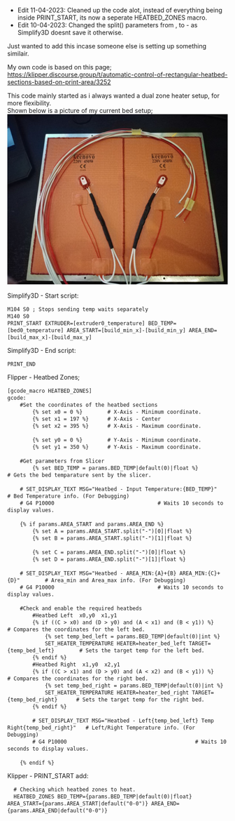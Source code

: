 - Edit 11-04-2023: Cleaned up the code alot, instead of everything being inside PRINT_START, its now a seperate HEATBED_ZONES macro.
- Edit 10-04-2023: Changed the split() parameters from , to - as Simplify3D doesnt save it otherwise.<br>

Just wanted to add this incase someone else is setting up something similair.<br>

My own code is based on this page;<br>
https://klipper.discourse.group/t/automatic-control-of-rectangular-heatbed-sections-based-on-print-area/3252

This code mainly started as i always wanted a dual zone heater setup, for more flexibility.<br>
Shown below is a picture of my current bed setup;
![](https://github.com/S95Sedan/Voron-Stuff/blob/main/Software/Dual%20Zone%20Heater/images/image_01.jpg)

Simplify3D - Start script:
```
M104 S0 ; Stops sending temp waits separately
M140 S0
PRINT_START EXTRUDER=[extruder0_temperature] BED_TEMP=[bed0_temperature] AREA_START=[build_min_x]-[build_min_y] AREA_END=[build_max_x]-[build_max_y]
```

Simplify3D - End script:
```
PRINT_END
```

Flipper - Heatbed Zones;
```
[gcode_macro HEATBED_ZONES]
gcode:
	#Set the coordinates of the heatbed sections
		{% set x0 = 0 %}		# X-Axis - Minimum coordinate.
		{% set x1 = 197 %}		# X-Axis - Center
		{% set x2 = 395 %}		# X-Axis - Maximum coordinate.

		{% set y0 = 0 %}		# Y-Axis - Minimum coordinate.
		{% set y1 = 350 %}		# Y-Axis - Maximum coordinate.

	#Get parameters from Slicer
		{% set BED_TEMP = params.BED_TEMP|default(0)|float %}			# Gets the bed temparature sent by the slicer.

	# SET_DISPLAY_TEXT MSG="Heatbed - Input Temperature:{BED_TEMP}"			# Bed Temperature info. (For Debugging)
	# G4 P10000									# Waits 10 seconds to display values.

	{% if params.AREA_START and params.AREA_END %}
		{% set A = params.AREA_START.split("-")[0]|float %}
		{% set B = params.AREA_START.split("-")[1]|float %}

		{% set C = params.AREA_END.split("-")[0]|float %}
		{% set D = params.AREA_END.split("-")[1]|float %}

	# SET_DISPLAY_TEXT MSG="Heatbed - AREA_MIN:{A}+{B} AREA_MIN:{C}+{D}"		# Area_min and Area_max info. (For Debugging)
	# G4 P10000									# Waits 10 seconds to display values.

	#Check and enable the required heatbeds
		#Heatbed Left  x0,y0  x1,y1
		{% if ((C > x0) and (D > y0) and (A < x1) and (B < y1)) %}				# Compares the coordinates for the left bed.
			{% set temp_bed_left = params.BED_TEMP|default(0)|int %}
			SET_HEATER_TEMPERATURE HEATER=heater_bed_left TARGET={temp_bed_left}		# Sets the target temp for the left bed.
		{% endif %}
		#Heatbed Right  x1,y0  x2,y1
		{% if ((C > x1) and (D > y0) and (A < x2) and (B < y1)) %}				# Compares the coordinates for the right bed.
			{% set temp_bed_right = params.BED_TEMP|default(0)|int %}
			SET_HEATER_TEMPERATURE HEATER=heater_bed_right TARGET={temp_bed_right}		# Sets the target temp for the right bed.
		{% endif %}
		
		# SET_DISPLAY_TEXT MSG="Heatbed - Left{temp_bed_left} Temp Right{temp_bed_right}"	# Left/Right Temperature info. (For Debugging)
	    # G4 P10000											# Waits 10 seconds to display values.
		
	{% endif %}
```

Klipper - PRINT_START add:<br>
```
  # Checking which heatbed zones to heat.
  HEATBED_ZONES BED_TEMP={params.BED_TEMP|default(0)|float} AREA_START={params.AREA_START|default("0-0")} AREA_END={params.AREA_END|default("0-0")}
```

